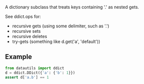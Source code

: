 A dictionary subclass that treats keys containing '.' as nested gets.

See ddict.ops for:

* recursive gets (using some delimiter, such as '.')
* recursive sets
* recursive deletes
* try-gets (something like d.get('a', 'default'))

Example
------

```python
from datautils import ddict
d = ddict.DDict({'a': {'b': 1}})
assert d['a.b'] == 1
```
